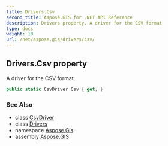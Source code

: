 ```yaml
---
title: Drivers.Csv
second_title: Aspose.GIS for .NET API Reference
description: Drivers property. A driver for the CSV format
type: docs
weight: 10
url: /net/aspose.gis/drivers/csv/
---
```

## Drivers.Csv property

A driver for the CSV format.

```csharp
public static CsvDriver Csv { get; }
```

### See Also

* class [CsvDriver](../../../aspose.gis.formats.csv/csvdriver/)
* class [Drivers](../)
* namespace [Aspose.Gis](../../drivers/)
* assembly [Aspose.GIS](../../../)


